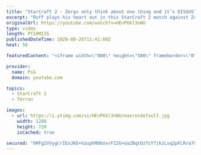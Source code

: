 ```yaml
---
title: "StarCraft 2 - Zergs only think about one thing and it’s DISGUSTING! | Diamond in the Ruff #10"
excerpt: "Ruff plays his heart out in this StarCraft 2 match against Zerg! Check out this match from the ballsy Terran.  Check out all episodes of Diamond in the Ruff: https://www.youtube.com/playlist?list=PLFUDU8AOevUfdEq20wYq8Sm9z3sc1yn0l  Follow Ruff:  https://www.twitch.tv/ruff13  https://www.youtube.com/ruff_stuff"
originalUrl: https://youtube.com/watch?v=HEnP6kl3nWU
type: video
length: PT10M13S
publishedDateTime: 2020-08-26T11:41:00Z
heat: 50

featuredContent: "<iframe width=\"800\" height=\"500\" frameborder=\"0\" src=\"https://www.youtube.com/embed/HEnP6kl3nWU\" allow=\"accelerometer; autoplay; encrypted-media; gyroscope; picture-in-picture\" allowfullscreen></iframe>"

provider:
  name: PiG
  domain: youtube.com

topics:
  - StarCraft 2
  - Terran

images:
  - url: https://i.ytimg.com/vi/HEnP6kl3nWU/maxresdefault.jpg
    width: 1280
    height: 720
    isCached: true

secured: "hMFg2VVygCrIEnJKE+VzuphMO6ovrFI2G+oa2BqtOzfcY7ikzLsq2pFLRra7GNiyCRrJa/iyL8tTEbr14+jTQ7bwpF7/7x5MLIJnouBkmxAnwjbJiUT9v/5WMeglvnZi0NEEv5P5XSwPNSKXFgb25u+g2XSAf56/ugAauPJZWvB9nqufP7onDEG3qjDO9zSkBKm20O+v6wmFXXWOucMNjznhesMKPZ3y4IxeplPDypk51kSG62ERcKw6FR+8R2aYAGx97RRVNVPXOIb27HcP+verD+uobl5kvVi/IV3vfEi1bgQD7icKPxiauyU4YorJf/NBtIhguIZJyTRAo5BMHQFjFy2TmnucrkWXQIv9OAJEnTXWHYEWgHO/BVJ5MegRm6ahYyrUI7CfqaMYuzSHT1C4350XPBbTgS7rkf3FjHg=;BF4Q8kIuZ50d35Mq3TuGcQ=="
---
```


